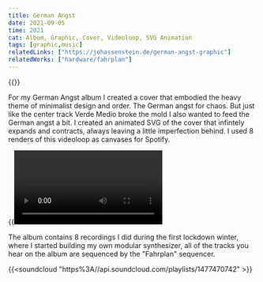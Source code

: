 ```yaml
---
title: German Angst
date: 2021-09-05
time: 2021
cat: Album, Graphic, Cover, Videoloop, SVG Animation
tags: [graphic,music]
relatedLinks: ["https://johassenstein.de/german-angst-graphic"]
relatedWorks: ["hardware/fahrplan"]
---
```

{{<img german-angst>}}

For my German Angst album I created a cover that embodied the heavy theme of minimalist design and order. The German angst for chaos. But just like the center track Verde Medio broke the mold I also wanted to feed the German angst a bit. I created an animated SVG of the cover that infintely expands and contracts, always leaving a little imperfection behind. I used 8 renders of this videoloop as canvases for Spotify.

{{<video video>}}

The album contains 8 recordings I did during the first lockdown winter, where I started building my own modular synthesizer, all of the tracks you hear on the album are sequenced by the "Fahrplan" sequencer.

{{<soundcloud "https%3A//api.soundcloud.com/playlists/1477470742" >}}
